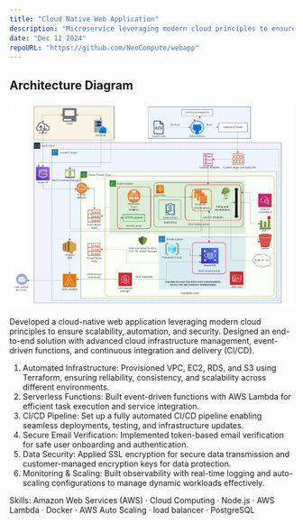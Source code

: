 ```yaml
---
title: "Cloud Native Web Application"
description: "Microservice leveraging modern cloud principles to ensure scalability, automation, and security."
date: "Dec 12 2024"
repoURL: "https://github.com/NeoCompute/webapp"
---
```


## Architecture Diagram

![Architecture diagram](./architectureDiag.jpeg)

Developed a cloud-native web application leveraging modern cloud principles to ensure scalability, automation, and security. Designed an end-to-end solution with advanced cloud infrastructure management, event-driven functions, and continuous integration and delivery (CI/CD).

1. Automated Infrastructure: Provisioned VPC, EC2, RDS, and S3 using Terraform, ensuring reliability, consistency, and scalability across different environments.
2. Serverless Functions: Built event-driven functions with AWS Lambda for efficient task execution and service integration.
3. CI/CD Pipeline: Set up a fully automated CI/CD pipeline enabling seamless deployments, testing, and infrastructure updates.
4. Secure Email Verification: Implemented token-based email verification for safe user onboarding and authentication.
5. Data Security: Applied SSL encryption for secure data transmission and customer-managed encryption keys for data protection.
6. Monitoring & Scaling: Built observability with real-time logging and auto-scaling configurations to manage dynamic workloads effectively.


Skills: Amazon Web Services (AWS) · Cloud Computing · Node.js · AWS Lambda · Docker · AWS Auto Scaling · load balancer · PostgreSQL